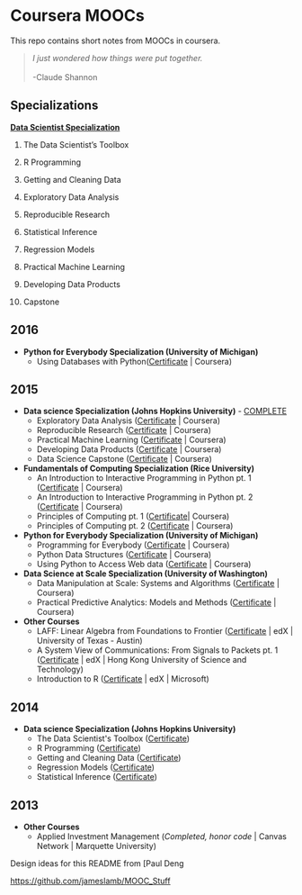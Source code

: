 # Coursera MOOCs
This repo contains short notes from MOOCs in coursera.

<blockquote><i>I just wondered how things were put together.</i><br><br>-Claude Shannon</blockquote>

## Specializations

**[Data Scientist Specialization](specialization/data-science-spl)**

1. The Data Scientist’s Toolbox

2. R Programming

3. 
   Getting and Cleaning Data

4. Exploratory Data Analysis

5. Reproducible Research

6. Statistical Inference

7. Regression Models

8. 
   Practical Machine Learning

9. Developing Data Products
10. Capstone

## 2016

- **Python for Everybody Specialization (University of Michigan)**
  - Using Databases with Python([Certificate](https://www.coursera.org/account/accomplishments/certificate/E6L7L4QSY8QZ) | Coursera)

## 2015

- **Data science Specialization (Johns Hopkins University)** - [COMPLETE](https://www.coursera.org/account/accomplishments/specialization/certificate/CKRWA7MY3KEC)
  - Exploratory Data Analysis ([Certificate](https://www.coursera.org/account/accomplishments/verify/P37F6XKM9L) | Coursera)
  - Reproducible Research ([Certificate](https://www.coursera.org/account/accomplishments/records/NGmcXSU4T4RDzfMg) | Coursera)
  - Practical Machine Learning ([Certificate](https://www.coursera.org/account/accomplishments/verify/SP9KP624WW) | Coursera)
  - Developing Data Products ([Certificate](https://www.coursera.org/account/accomplishments/verify/9E6KJZ7UB8) | Coursera)
  - Data Science Capstone ([Certificate](https://www.coursera.org/account/accomplishments/verify/B2EHGL8NZX) | Coursera)
- **Fundamentals of Computing Specialization (Rice University)**
  - An Introduction to Interactive Programming in Python pt. 1 ([Certificate](https://www.coursera.org/account/accomplishments/records/HxeBDc7hXy76E7ak) | Coursera)
  - An Introduction to Interactive Programming in Python pt. 2 ([Certificate](https://www.coursera.org/account/accomplishments/records/sCxB78Unc3m8gXKu) | Coursera)
  - Principles of Computing pt. 1 ([Certificate](https://www.coursera.org/account/accomplishments/certificate/U95XPWX26T)| Coursera)
  - Principles of Computing pt. 2 ([Certificate](https://www.coursera.org/account/accomplishments/certificate/MA5G4WZ2EL) | Coursera)
- **Python for Everybody Specialization (University of Michigan)**
  - Programming for Everybody ([Certificate](https://www.coursera.org/account/accomplishments/records/5cnR5MueTmUyd9su) | Coursera)
  - Python Data Structures ([Certificate](https://www.coursera.org/account/accomplishments/records/5cnR5MueTmUyd9su) | Coursera)
  - Using Python to Access Web data ([Certificate](https://www.coursera.org/account/accomplishments/certificate/WHDRDUSQL7U5) | Coursera)
- **Data Science at Scale Specialization (University of Washington)**
  - Data Manipulation at Scale: Systems and Algorithms ([Certificate](https://www.coursera.org/account/accomplishments/records/42R7X6QSH9KM) | Coursera)
  - Practical Predictive Analytics: Models and Methods ([Certificate](https://www.coursera.org/account/accomplishments/certificate/V3UYFHTH3UXH) | Coursera)
- **Other Courses**
  - LAFF: Linear Algebra from Foundations to Frontier ([Certificate](https://s3.amazonaws.com/verify.edx.org/downloads/937296a00ddc4073b68603292e8533c0/Certificate.pdf) | edX | University of Texas - Austin)
  - A System View of Communications: From Signals to Packets pt. 1 ([Certificate](https://courses.edx.org/certificates/5639945970ec4e3990edb12110d9f7f4) | edX | Hong Kong University of Science and Technology)
  - Introduction to R ([Certificate](https://s3.amazonaws.com/verify.edx.org/downloads/1654867eea684fbd94c9f8ada1f2d424/Certificate.pdf) | edX | Microsoft)

## 2014

- **Data science Specialization (Johns Hopkins University)**
  - The Data Scientist's Toolbox ([Certificate](https://www.coursera.org/account/accomplishments/verify/QVLHQW4UZL)) 
  - R Programming ([Certificate](https://www.coursera.org/account/accomplishments/verify/XXP2B8WJGC))
  - Getting and Cleaning Data ([Certificate](https://www.coursera.org/account/accomplishments/verify/73DJG32YZS))
  - Regression Models ([Certificate](https://www.coursera.org/account/accomplishments/verify/NEF8H2HRCM))
  - Statistical Inference ([Certificate](https://www.coursera.org/account/accomplishments/verify/KABHFX5GXX))

## 2013

- **Other Courses**
  - Applied Investment Management (*Completed, honor code* | Canvas Network | Marquette University)

Design ideas for this README from [Paul Deng

https://github.com/jameslamb/MOOC_Stuff